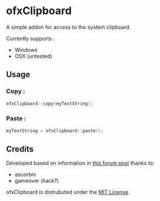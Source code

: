 ofxClipboard
============

A simple addon for access to the system clipboard.

Currently supports :

* Windows
* OSX (untested)

Usage
-----

### Copy :

```c++
ofxClipboard::copy(myTextString);
```

### Paste :

```c++
myTextString = ofxClipboard::paste();
```

Credits
-------

Developed based on information in [this forum post](http://forum.openframeworks.cc/t/drag-amp-drop-copy-amp-paste/2296) thanks to:

* ascorbin
* gameover (hack?)

ofxClipboard is distrubuted under the [MIT License](http://en.wikipedia.org/wiki/MIT_License).